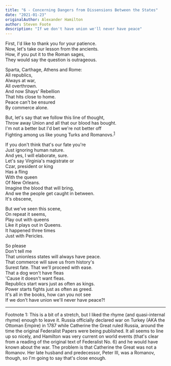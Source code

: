 ```yaml
---
title: "6 - Concerning Dangers from Dissensions Between the States"
date: "2021-01-23"
originalAuthor: Alexander Hamilton
author: Steven Foote
description: "If we don't have union we'll never have peace"
---
```


First, I'd like to thank you for your patience.<br>
Now, let's take our lesson from the ancients.<br>
How, if you put it to the Roman sages,<br>
They would say the question is outrageous.<br>

Sparta, Carthage, Athens and Rome:<br>
All republics,<br>
Always at war,<br>
All overthrown.<br>
And now Shays' Rebellion<br>
That hits close to home.<br>
Peace can't be ensured<br>
By commerce alone.<br>

But, let's say that we follow this line of thought,<br>
Throw away Union and all that our blood has bought.<br>
I'm not a better but I'd bet we're not better off<br>
Fighting among us like young Turks and Romanovs.<sup><a href="#footnote-1">1</a></sup><br>

If you don't think that's our fate you're<br>
Just ignoring human nature.<br>
And yes, I will elaborate, sure.<br>
Let's say Virginia's magistrate or<br>
Czar, president or king<br>
Has a fling<br>
With the queen<br>
Of New Orleans.<br>
Imagine the blood that will bring,<br>
And we the people get caught in between.<br>
It's obscene,<br>

But we've seen this scene,<br>
On repeat it seems,<br>
Play out with queens<br>
Like it plays out in Queens.<br>
It happened three times<br>
Just with Pericles.<br>

So please<br>
Don't tell me<br>
That unionless states will always have peace.<br>
That commerce will save us from history's<br>
Surest fate. That we'll proceed with ease.<br>
That a dog won't have fleas<br>
'Cause it doesn't want fleas.<br>
Republics start wars just as often as kings.<br>
Power starts fights just as often as greed.<br>
It's all in the books, how can you not see<br>
If we don't have union we'll never have peace?!<br>

---

<div id="footnote-1"><a name="footnote-1">Footnote 1:</a> This is a bit
 of a stretch, but I liked the rhyme (and quasi-internal rhyme) enough
 to leave it. Russia officially declared war on Turkey (AKA the Ottoman
 Empire) in 1787 while Catherine the Great ruled Russia, around the time
 the original Federalist Papers were being published. It all seems to
 line up so nicely, and Hamilton was very current on world events
 (that's clear from a reading of the original text of Federalist No. 6)
 and he would have known about the war. The problem is that Catherine
 the Great was not a Romanov. Her late husband and predecessor, Peter
 III, was a Romanov, though, so I'm going to say that's close enough.
</div>
